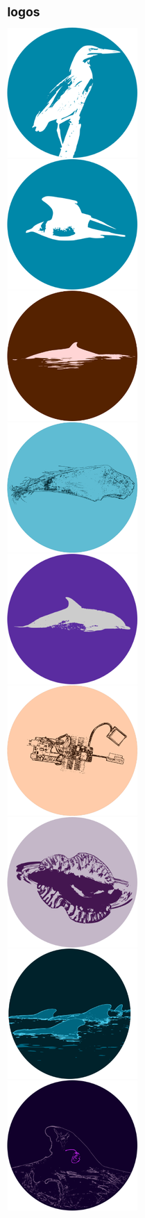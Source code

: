 # logos

<img src="greenie_light.svg" alt="green heron" width=300px height=300px>
<img src="jaeger.svg" alt="jaeger" width=300px height=300px>
<img src="minkelogo_circle.svg" alt="minke whale" width=300px height=300px>
<img src="baleen2_bw.svg" alt="baleen" width=300px height=300px>
<img src="stuper2_bw.svg" alt="dolphin" width=300px height=300px>
<img src="fridgebot_bw.svg" alt="fridge bot" width=300px height=300px>
<a href="pmow2.svg"><img src="pmow.svg" alt="pmow" width=300px height=300px></a>
<img src="gma_clipped.svg" alt="pdub" width=300px height=300px>
<img src="zca.svg" alt="zca" width=300px height=300px>
